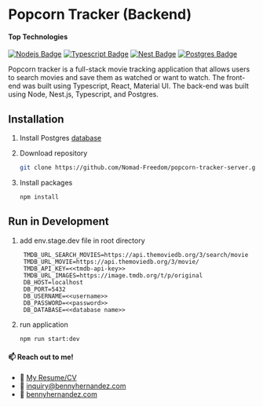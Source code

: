 # Popcorn Tracker (Backend)

<!-- ![sticky notes app](https://raw.githubusercontent.com/Nomad-Freedom/sticky-notes-web/main/public/sticky-notes.png) -->

#### Top Technologies

[![Nodejs Badge](https://img.shields.io/badge/-Nodejs-3C873A?style=for-the-badge&labelColor=black&logo=node.js&logoColor=3C873A)](#) [![Typescript Badge](https://img.shields.io/badge/-Typescript-007acc?style=for-the-badge&labelColor=black&logo=typescript&logoColor=007acc)](#) [![Nest Badge](https://img.shields.io/badge/-Nest-E0234E?style=for-the-badge&labelColor=black&logo=nestjs&logoColor=E0234E)](#) [![Postgres Badge](https://img.shields.io/badge/-PostgreSQL-4169E1?style=for-the-badge&labelColor=black&logo=postgresql&logoColor=4169E1)](#)

Popcorn tracker is a full-stack movie tracking application that allows
users to search movies and save them as watched or want to watch. The
front-end was built using Typescript, React, Material UI. The back-end
was built using Node, Nest.js, Typescript, and Postgres.

## Installation

1. Install Postgres [database](https://www.postgresql.org/)
2. Download repository
   ```bash
   git clone https://github.com/Nomad-Freedom/popcorn-tracker-server.git
   ```
3. Install packages

   ```bash
   npm install
   ```

<!-- 4. Install the [frontend](https://github.com/Nomad-Freedom/sticky-notes-web) companion to this backend -->

## Run in Development

1. add env.stage.dev file in root directory
   ```env
    TMDB_URL_SEARCH_MOVIES=https://api.themoviedb.org/3/search/movie
    TMDB_URL_MOVIE=https://api.themoviedb.org/3/movie/
    TMDB_API_KEY=<<tmdb-api-key>>
    TMDB_URL_IMAGES=https://image.tmdb.org/t/p/original
    DB_HOST=localhost
    DB_PORT=5432
    DB_USERNAME=<<username>>
    DB_PASSWORD=<<password>>
    DB_DATABASE=<<database name>>
   ```
2. run application
   ```bash
   npm run start:dev
   ```

<!-- TODO: Add last video link -->

#### :mailbox: Reach out to me!

- :paperclip: [My Resume/CV]()
- :email: inquiry@bennyhernandez.com
- :link: [bennyhernandez.com](https://www.bennyhernandez.com)
